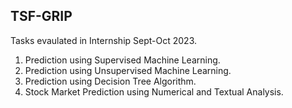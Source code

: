 ## TSF-GRIP

Tasks evaulated in Internship Sept-Oct 2023.

  1. Prediction using Supervised Machine Learning.
  2. Prediction using Unsupervised Machine Learning.
  3. Prediction using Decision Tree Algorithm.
  4. Stock Market Prediction using Numerical and Textual Analysis.
